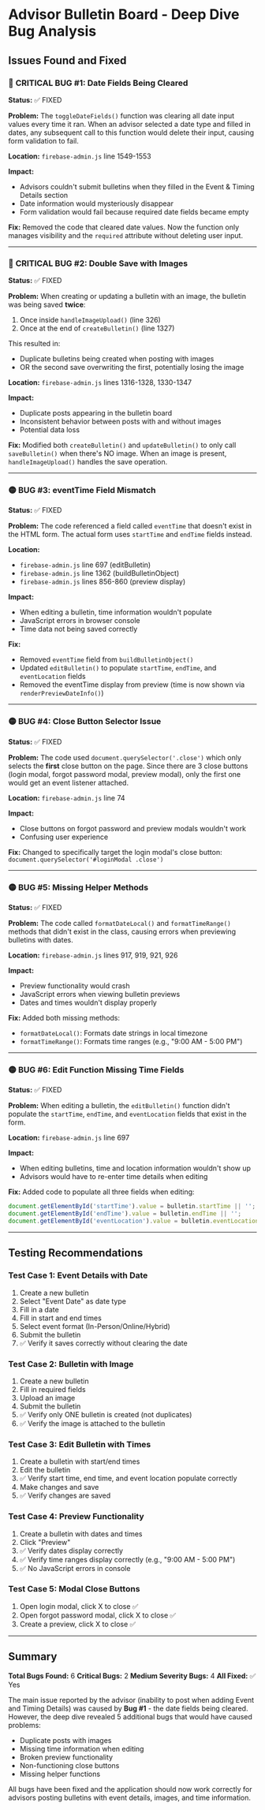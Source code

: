 # Advisor Bulletin Board - Deep Dive Bug Analysis

## Issues Found and Fixed

### 🔴 **CRITICAL BUG #1: Date Fields Being Cleared**
**Status:** ✅ FIXED

**Problem:**
The `toggleDateFields()` function was clearing all date input values every time it ran. When an advisor selected a date type and filled in dates, any subsequent call to this function would delete their input, causing form validation to fail.

**Location:** `firebase-admin.js` line 1549-1553

**Impact:**
- Advisors couldn't submit bulletins when they filled in the Event & Timing Details section
- Date information would mysteriously disappear
- Form validation would fail because required date fields became empty

**Fix:**
Removed the code that cleared date values. Now the function only manages visibility and the `required` attribute without deleting user input.

---

### 🔴 **CRITICAL BUG #2: Double Save with Images**
**Status:** ✅ FIXED

**Problem:**
When creating or updating a bulletin with an image, the bulletin was being saved **twice**:
1. Once inside `handleImageUpload()` (line 326)
2. Once at the end of `createBulletin()` (line 1327)

This resulted in:
- Duplicate bulletins being created when posting with images
- OR the second save overwriting the first, potentially losing the image

**Location:** `firebase-admin.js` lines 1316-1328, 1330-1347

**Impact:**
- Duplicate posts appearing in the bulletin board
- Inconsistent behavior between posts with and without images
- Potential data loss

**Fix:**
Modified both `createBulletin()` and `updateBulletin()` to only call `saveBulletin()` when there's NO image. When an image is present, `handleImageUpload()` handles the save operation.

---

### 🟡 **BUG #3: eventTime Field Mismatch**
**Status:** ✅ FIXED

**Problem:**
The code referenced a field called `eventTime` that doesn't exist in the HTML form. The actual form uses `startTime` and `endTime` fields instead.

**Location:**
- `firebase-admin.js` line 697 (editBulletin)
- `firebase-admin.js` line 1362 (buildBulletinObject)
- `firebase-admin.js` lines 856-860 (preview display)

**Impact:**
- When editing a bulletin, time information wouldn't populate
- JavaScript errors in browser console
- Time data not being saved correctly

**Fix:**
- Removed `eventTime` field from `buildBulletinObject()`
- Updated `editBulletin()` to populate `startTime`, `endTime`, and `eventLocation` fields
- Removed the eventTime display from preview (time is now shown via `renderPreviewDateInfo()`)

---

### 🟡 **BUG #4: Close Button Selector Issue**
**Status:** ✅ FIXED

**Problem:**
The code used `document.querySelector('.close')` which only selects the **first** close button on the page. Since there are 3 close buttons (login modal, forgot password modal, preview modal), only the first one would get an event listener attached.

**Location:** `firebase-admin.js` line 74

**Impact:**
- Close buttons on forgot password and preview modals wouldn't work
- Confusing user experience

**Fix:**
Changed to specifically target the login modal's close button: `document.querySelector('#loginModal .close')`

---

### 🟡 **BUG #5: Missing Helper Methods**
**Status:** ✅ FIXED

**Problem:**
The code called `formatDateLocal()` and `formatTimeRange()` methods that didn't exist in the class, causing errors when previewing bulletins with dates.

**Location:** `firebase-admin.js` lines 917, 919, 921, 926

**Impact:**
- Preview functionality would crash
- JavaScript errors when viewing bulletin previews
- Dates and times wouldn't display properly

**Fix:**
Added both missing methods:
- `formatDateLocal()`: Formats date strings in local timezone
- `formatTimeRange()`: Formats time ranges (e.g., "9:00 AM - 5:00 PM")

---

### 🟡 **BUG #6: Edit Function Missing Time Fields**
**Status:** ✅ FIXED

**Problem:**
When editing a bulletin, the `editBulletin()` function didn't populate the `startTime`, `endTime`, and `eventLocation` fields that exist in the form.

**Location:** `firebase-admin.js` line 697

**Impact:**
- When editing bulletins, time and location information wouldn't show up
- Advisors would have to re-enter time details when editing

**Fix:**
Added code to populate all three fields when editing:
```javascript
document.getElementById('startTime').value = bulletin.startTime || '';
document.getElementById('endTime').value = bulletin.endTime || '';
document.getElementById('eventLocation').value = bulletin.eventLocation || '';
```

---

## Testing Recommendations

### Test Case 1: Event Details with Date
1. Create a new bulletin
2. Select "Event Date" as date type
3. Fill in a date
4. Fill in start and end times
5. Select event format (In-Person/Online/Hybrid)
6. Submit the bulletin
7. ✅ Verify it saves correctly without clearing the date

### Test Case 2: Bulletin with Image
1. Create a new bulletin
2. Fill in required fields
3. Upload an image
4. Submit the bulletin
5. ✅ Verify only ONE bulletin is created (not duplicates)
6. ✅ Verify the image is attached to the bulletin

### Test Case 3: Edit Bulletin with Times
1. Create a bulletin with start/end times
2. Edit the bulletin
3. ✅ Verify start time, end time, and event location populate correctly
4. Make changes and save
5. ✅ Verify changes are saved

### Test Case 4: Preview Functionality
1. Create a bulletin with dates and times
2. Click "Preview"
3. ✅ Verify dates display correctly
4. ✅ Verify time ranges display correctly (e.g., "9:00 AM - 5:00 PM")
5. ✅ No JavaScript errors in console

### Test Case 5: Modal Close Buttons
1. Open login modal, click X to close ✅
2. Open forgot password modal, click X to close ✅
3. Create a preview, click X to close ✅

---

## Summary

**Total Bugs Found:** 6
**Critical Bugs:** 2
**Medium Severity Bugs:** 4
**All Fixed:** ✅ Yes

The main issue reported by the advisor (inability to post when adding Event and Timing Details) was caused by **Bug #1** - the date fields being cleared. However, the deep dive revealed 5 additional bugs that would have caused problems:

- Duplicate posts with images
- Missing time information when editing
- Broken preview functionality
- Non-functioning close buttons
- Missing helper functions

All bugs have been fixed and the application should now work correctly for advisors posting bulletins with event details, images, and time information.
